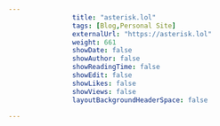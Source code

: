 ---
                title: "asterisk.lol"
                tags: [Blog,Personal Site]
                externalUrl: "https://asterisk.lol"
                weight: 661
                showDate: false
                showAuthor: false
                showReadingTime: false
                showEdit: false
                showLikes: false
                showViews: false
                layoutBackgroundHeaderSpace: false
                ---
